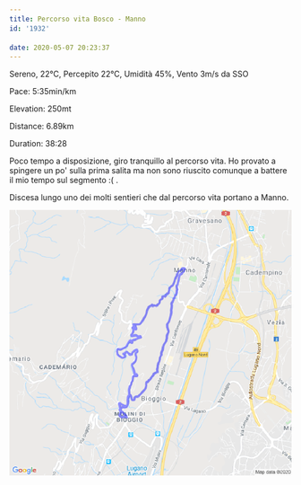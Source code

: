 ```yaml
---
title: Percorso vita Bosco - Manno
id: '1932'

date: 2020-05-07 20:23:37
---
```


Sereno, 22°C, Percepito 22°C, Umidità 45%, Vento 3m/s da SSO

Pace: 5:35min/km

Elevation: 250mt

Distance: 6.89km

Duration: 38:28

Poco tempo a disposizione, giro tranquillo al percorso vita. Ho provato a spingere un po' sulla prima salita ma non sono riuscito comunque a battere il mio tempo sul segmento :( .

Discesa lungo uno dei molti sentieri che dal percorso vita portano a Manno.

![image](/images/2021/08/20200507-activity-map.png)
